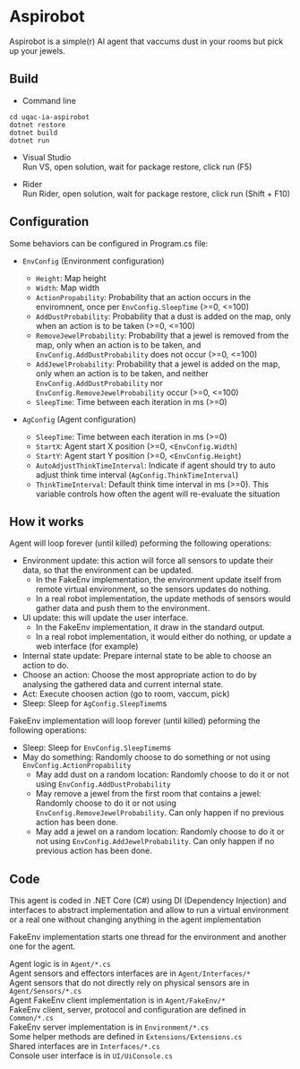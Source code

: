 Aspirobot
=========
Aspirobot is a simple(r) AI agent that vaccums dust in your rooms but pick up your jewels.

Build
-----
- Command line  
```shell
cd uqac-ia-aspirobot
dotnet restore
dotnet build
dotnet run
```

- Visual Studio  
Run VS, open solution, wait for package restore, click run (F5)

- Rider  
Run Rider, open solution, wait for package restore, click run (Shift + F10)

Configuration
-------------
Some behaviors can be configured in Program.cs file:  
- `EnvConfig` (Environment configuration)
  - `Height`: Map height
  - `Width`: Map width
  - `ActionPropability`: Probability that an action occurs in the enviromnent, once per `EnvConfig.SleepTime` (>=0, <=100)
  - `AddDustProbability`: Probability that a dust is added on the map, only when an action is to be taken (>=0, <=100)
  - `RemoveJewelProbability`: Probability that a jewel is removed from the map, only when an action is to be taken,
  and `EnvConfig.AddDustProbability` does not occur (>=0, <=100)
  - `AddJewelProbability`: Probability that a jewel is added on the map, only when an action is to be taken,
  and neither `EnvConfig.AddDustProbability` nor `EnvConfig.RemoveJewelProbability` occur (>=0, <=100)
  - `SleepTime`: Time between each iteration in ms (>=0)
  
- `AgConfig` (Agent configuration)
  - `SleepTime`: Time between each iteration in ms (>=0)
  - `StartX`: Agent start X position (>=0, <`EnvConfig.Width`)
  - `StartY`: Agent start Y position (>=0, <`EnvConfig.Height`)
  - `AutoAdjustThinkTimeInterval`: Indicate if agent should try to auto adjust think time interval (`AgConfig.ThinkTimeInterval`)
  - `ThinkTimeInterval`: Default think time interval in ms (>=0). This variable controls how often the agent will re-evaluate the situation
  
How it works
------------
Agent will loop forever (until killed) peforming the following operations:
- Environment update: this action will force all sensors to update their data, so that the environment can be updated.
  - In the FakeEnv implementation, the environment update itself from remote virtual environment, so the sensors updates do nothing.
  - In a real robot implementation, the update methods of sensors would gather data and push them to the environment.
- UI update: this will update the user interface.
  - In the FakeEnv implementation, it draw in the standard output.
  - In a real robot implementation, it would either do nothing, or update a web interface (for example)
- Internal state update: Prepare internal state to be able to choose an action to do.
- Choose an action: Choose the most appropriate action to do by analysing the gathered data and current internal state.
- Act: Execute choosen action (go to room, vaccum, pick)
- Sleep: Sleep for `AgConfig.SleepTime`ms

FakeEnv implementation will loop forever (until killed) peforming the following operations:
- Sleep: Sleep for `EnvConfig.SleepTime`ms
- May do something: Randomly choose to do something or not using `EnvConfig.ActionPropability`
    - May add dust on a random location: Randomly choose to do it or not using `EnvConfig.AddDustProbability`
    - May remove a jewel from the first room that contains a jewel: Randomly choose to do it or not using `EnvConfig.RemoveJewelProbability`.
    Can only happen if no previous action has been done.
    - May add a jewel on a random location: Randomly choose to do it or not using `EnvConfig.AddJewelProbability`.
    Can only happen if no previous action has been done.

Code
----
This agent is coded in .NET Core (C#) using DI (Dependency Injection) and interfaces to abstract implementation
and allow to run a virtual environment or a real one without changing anything in the agent implementation

FakeEnv implementation starts one thread for the environment and another one for the agent.

Agent logic is in `Agent/*.cs`  
Agent sensors and effectors interfaces are in `Agent/Interfaces/*`  
Agent sensors that do not directly rely on physical sensors are in `Agent/Sensors/*.cs`  
Agent FakeEnv client implementation is in `Agent/FakeEnv/*`  
FakeEnv client, server, protocol and configuration are defined in `Common/*.cs`  
FakeEnv server implementation is in `Environment/*.cs`  
Some helper methods are defined in `Extensions/Extensions.cs`  
Shared interfaces are in `Interfaces/*.cs`  
Console user interface is in `UI/UiConsole.cs`